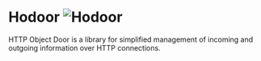 # Hodoor ![Hodoor](https://user-images.githubusercontent.com/38328740/58388164-73505080-7ff1-11e9-8c04-ecdc748141e9.gif)

HTTP Object Door is a library for simplified management of incoming and outgoing information over HTTP connections.
